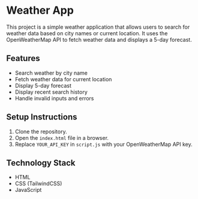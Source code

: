  # Weather App

This project is a simple weather application that allows users to search for weather data based on city names or current location. It uses the OpenWeatherMap API to fetch weather data and displays a 5-day forecast.

## Features
- Search weather by city name
- Fetch weather data for current location
- Display 5-day forecast
- Display recent search history
- Handle invalid inputs and errors

## Setup Instructions
1. Clone the repository.
2. Open the `index.html` file in a browser.
3. Replace `YOUR_API_KEY` in `script.js` with your OpenWeatherMap API key.

## Technology Stack
- HTML
- CSS (TailwindCSS)
- JavaScript

